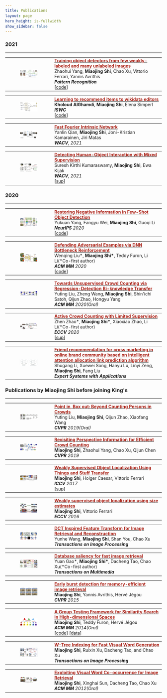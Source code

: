 ```yaml
---
title: Publications
layout: page
hero_height: is-fullwidth
show_sidebar: false
---
```


### 2021
----------------------
<div>
<table>
    <tr>
        <td style="width: 30%">
        <figure>
          <img src="/img/TrainingObjectDetectors.png">
        </figure>
        </td>
        <td>
        <a href="https://arxiv.org/pdf/1912.00384">
        <font style="color: #aa2116;font-weight: bold">Training object detectors from few weakly-labeled and many unlabeled images</font>
        </a>
        <br>
        Zhaohui Yang, <B>Miaojing Shi</B>, Chao Xu, Vittorio Ferrari, Yannis Avrithis
        <br>
        <B><i>Pattern Recognition</i></B>
        <br>
        [<a href="https://www.google.com/url?q=https%3A%2F%2Fgithub.com%2Fzhaohui-yang%2FNSOD&sa=D&sntz=1&usg=AFQjCNGf_MGir9OC6-8-G8cmhSE5_MF8fw">code</a>]
        </td>
    </tr>
</table>
</div>




<div>
<table>
    <tr>
            <td style="width: 30%">
            <figure>
              <img src="/img/LearningtoRecommend.png">
            </figure>
            </td>
    <td>
    <a href="https://arxiv.org/pdf/2107.06423">
    <font style="color: #aa2116;font-weight: bold">Learning to recommend items to wikidata editors</font>
    </a>
    <br>
    <B>Kholoud AlGhamdi</B>, <B>Miaojing Shi</B>, Elena Simperl
    <br>
    <B><i>ISWC</i></B>
    <br>
    [<a href="https://github.com/WikidataRec-developer/Wikidata_Recommender">code</a>]
    </td>
    </tr>
    </table>

</div>




<div>
<table>
    <tr>
    <td style="width: 30%">
                <figure>
                  <img src="/img/FFIntrinsic.png">
                </figure>
    </td>
        <td>
                <a href="https://openaccess.thecvf.com/content/WACV2021/papers/Qian_Fast_Fourier_Intrinsic_Network_WACV_2021_paper.pdf">
                <font style="color: #aa2116;font-weight: bold">Fast Fourier Intrinsic Network</font>
                </a>
                <br>
                Yanlin Qian, <B>Miaojing Shi</B>, Joni-Kristian Kamarainen, Jiri Matas
                <br>
                <i><B>WACV</B>, 2021</i>
        </td>
    </tr>
</table>
</div>




<div>
    <table>
        <tr>
            <td style="width: 30%">
                        <figure>
                          <img src="/img/DetectHumanObjInteraction.png">
                        </figure>        
            </td>
            <td>
                    <a href="https://openaccess.thecvf.com/content/WACV2021/papers/Kumaraswamy_Detecting_Human-Object_Interaction_With_Mixed_Supervision_WACV_2021_paper.pdf">
                    <font style="color: #aa2116;font-weight: bold">
                    Detecting Human-Object Interaction with Mixed Supervision
                    </font>
                    </a>
                    <br>
                    Suresh Kirthi Kumaraswamy, <B>Miaojing Shi</B>, Ewa Kijak
                    <br>
                    <i><B>WACV</B>, 2021</i>
                    <br>
                    [<a href="https://drive.google.com/file/d/1e8blTrz7gXvqkLvOwq3q2u5eKPVQSbBo/view?usp=sharing">sup</a>]
            </td>
        </tr>
    </table>
</div>


### 2020
----------------------------------------
<div>
    <table>
        <tr>
            <td style="width: 30%">
                        <figure>
                          <img src="/img/RestoreNeg.png">
                        </figure>        
            </td>
            <td>
                <a href="https://arxiv.org/pdf/2010.11714">
                <font style="color: #aa2116;font-weight: bold">
                Restoring Negative Information in Few-Shot Object Detection
                </font>
                </a>
                <br>
                Yukuan Yang, Fangyu Wei, <B>Miaojing Shi</B>, Guoqi Li
                <br>
                <i><B>NeurIPS</B> 2020</i>
                <br>
                [<a href="https://github.com/yang-yk/NP-RepMet">code</a>]
            </td>
        </tr>
    </table>
</div>



<div>
    <table>
        <tr>
            <td style="width: 30%">
                <figure>
                   <img src="/img/DefendingAdv.png">
                </figure>        
            </td>
            <td>
                <a href="https://arxiv.org/pdf/2008.05230">
                <font style="color: #aa2116;font-weight: bold">
                Defending Adversarial Examples via DNN Bottleneck Reinforcement
                </font>
                </a>
                <br>
                Wenqing Liu*, <B>Miaojing Shi*</B>, Teddy Furon, Li Li(*Co-first author) 
                <br>
                <i><B>ACM MM</B> 2020</i>
                <br>
                [<a href="https://www.google.com/url?q=https%3A%2F%2Fgithub.com%2FLiuWenQingS%2FDefending-Adversarial-Examples-via-DNN-Bottleneck-Reinforcement&sa=D&sntz=1&usg=AFQjCNEBbRiaP9OGmq2S9JODRUmvLSCAkA">code</a>]
            </td>
        </tr>
    </table>
</div>



<div>
    <table>
        <tr>
            <td style="width: 30%">
                <figure>
                   <img src="/img/TowardsUnsup.png">
                </figure>        
            </td>
            <td>
                <a href="https://arxiv.org/pdf/2008.05383">
                <font style="color: #aa2116;font-weight: bold">
                Towards Unsupervised Crowd Counting via Regression-Detection Bi-knowledge Transfer
                </font>
                </a>
                <br>
                Yuting Liu, Zheng Wang, <B>Miaojing Shi</B>, Shin'ichi Satoh, Qijun Zhao, Hongyu Yang
                <br>
                <i><B>ACM MM</B> 2020(Oral)</i>
            </td>
        </tr>
    </table>
</div>


<div>
    <table>
        <tr>
            <td style="width: 30%">
                <figure>
                   <img src="/img/ActiveCC.png">
                </figure>        
            </td>
            <td>
                <a href="https://arxiv.org/pdf/2007.06334">
                <font style="color: #aa2116;font-weight: bold">
                Active Crowd Counting with Limited Supervision
                </font>
                </a>
                <br>
                Zhen Zhao*, <B>Miaojing Shi*</B>, Xiaoxiao Zhao, Li Li(*Co-first author) 
                <br>
                <i><B>ECCV</B> 2020</i>
                <br>
                [<a href="https://drive.google.com/file/d/1_qh-8N8riKg3hwh8Kz9QL0p5vuHjyfuW/view?usp=sharing">sup</a>]
            </td>
        </tr>
    </table>
</div>



<div>
    <table>
        <tr>
            <td style="width: 30%">
                <figure>
                   <img src="/img/FriendRec.png">
                </figure>        
            </td>
            <td>
                <a href="https://hal.inria.fr/hal-02383107/file/1-s2.0-S095741741930541X-main.pdf">
                <font style="color: #aa2116;font-weight: bold">
                Friend recommendation for cross marketing in online brand community based on intelligent attention allocation link prediction algorithm
                </font>
                </a>
                <br>
                Shugang Li, Xuewei Song, Hanyu Lu, Linyi Zeng, <B>Miaojing Shi</B>, Fang Liu
                <br>
                <B><i>Expert Systems with Applications</i></B>
            </td>
        </tr>
    </table>
</div>


### Publications by Miaojing Shi before joining King's
----------------------------------------
<div>
    <table>
        <tr>
            <td style="width: 30%">
                <figure>
                   <img src="/img/PointIn.png">
                </figure>        
            </td>
            <td>
                <a href="http://openaccess.thecvf.com/content_CVPR_2019/papers/Liu_Point_in_Box_Out_Beyond_Counting_Persons_in_Crowds_CVPR_2019_paper.pdf">
                <font style="color: #aa2116;font-weight: bold">
                Point in, Box out: Beyond Counting Persons in Crowds
                </font>
                </a>
                <br>
                Yuting Liu, <B>Miaojing Shi</B>, Qijun Zhao, Xiaofang Wang
                <br>
                <i><B>CVPR</B> 2019(Oral)</i>
            </td>
        </tr>
    </table>
</div>



<div>
    <table>
        <tr>
            <td style="width: 30%">
                <figure>
                   <img src="/img/RevisitingPers.png">
                </figure>        
            </td>
            <td>
                <a href="https://openaccess.thecvf.com/content_CVPR_2019/papers/Shi_Revisiting_Perspective_Information_for_Efficient_Crowd_Counting_CVPR_2019_paper.pdf">
                <font style="color: #aa2116;font-weight: bold">
                Revisiting Perspective Information for Efficient Crowd Counting
                </font>
                </a>
                <br>
                <B>Miaojing Shi</B>, Zhaohui Yang, Chao Xu, Qijun Chen
                <br>
                <i><B>CVPR</B> 2019</i>
            </td>
        </tr>
    </table>
</div>



<div>
    <table>
        <tr>
            <td style="width: 30%">
                <figure>
                   <img src="/img/UsingThingsandStuffTran.png">
                </figure>        
            </td>
            <td>
                <a href="http://openaccess.thecvf.com/content_ICCV_2017/papers/Shi_Weakly_Supervised_Object_ICCV_2017_paper.pdf">
                <font style="color: #aa2116;font-weight: bold">
                Weakly Supervised Object Localization Using Things and Stuff Transfer
                </font>
                </a>
                <br>
                <B>Miaojing Shi</B>, Holger Caesar, Vittorio Ferrari
                <br>
                <i><B>ICCV</B> 2017</i>
                <br>
                [<a href="http://www.google.com/url?q=http%3A%2F%2Fcalvin.inf.ed.ac.uk%2Fwp-content%2Fuploads%2FPublications%2Fshi17iccv-supp.pdf&sa=D&sntz=1&usg=AFQjCNHKf1L66BlBVgyzXt9xqSKti2Zjtg">sup</a>]
            </td>
        </tr>
    </table>
</div>


<div>
    <table>
        <tr>
            <td style="width: 30%">
                <figure>
                   <img src="/img/SizeEstimates.png">
                </figure>        
            </td>
            <td>
                <a href="https://link.springer.com/chapter/10.1007/978-3-319-46454-1_7">
                <font style="color: #aa2116;font-weight: bold">
                Weakly supervised object localization using size estimates
                </font>
                </a>
                <br>
                <B>Miaojing Shi</B>, Vittorio Ferrari
                <br>
                <i><B>ECCV</B> 2016</i>
            </td>
        </tr>
    </table>
</div>


<div>
    <table>
        <tr>
            <td style="width: 30%">
                <figure>
                   <img src="/img/DCTInspired.png">
                </figure>        
            </td>
            <td>
                <a href="https://kclpure.kcl.ac.uk/portal/files/128588105/wang16dct_1_.pdf">
                <font style="color: #aa2116;font-weight: bold">
                DCT Inspired Feature Transform for Image Retrieval and Reconstruction
                </font>
                </a>
                <br>
                Yunhe Wang, <B>Miaojing Shi</B>, Shan You, Chao Xu
                <br>
                <B><i>Transactions on Image Processing</i></B>
            </td>
        </tr>
    </table>
</div>


<div>
    <table>
        <tr>
            <td style="width: 30%">
                <figure>
                   <img src="/img/DatabaseSaliency.png">
                </figure>        
            </td>
            <td>
                <a href="https://kclpure.kcl.ac.uk/portal/files/128588316/Gao2015database_3_.pdf">
                <font style="color: #aa2116;font-weight: bold">
                Database saliency for fast image retrieval
                </font>
                </a>
                <br>
                Yuan Gao*, <B>Miaojing Shi*</B>, Dacheng Tao, Chao Xu(*Co-first author) 
                <br>
                <B><i>Transactions on Multimedia</i></B>
            </td>
        </tr>
    </table>
</div>


<div>
    <table>
        <tr>
            <td style="width: 30%">
                <figure>
                   <img src="/img/EarlyBurst.png">
                </figure>        
            </td>
            <td>
                <a href="http://openaccess.thecvf.com/content_cvpr_2015/papers/Shi_Early_Burst_Detection_2015_CVPR_paper.pdf">
                <font style="color: #aa2116;font-weight: bold">
                Early burst detection for memory-efficient image retrieval
                </font>
                </a>
                <br>
                <B>Miaojing Shi</B>, Yannis Avrithis, Hervé Jégou
                <br>
                <i><B>CVPR</B> 2015</i>
            </td>
        </tr>
    </table>
</div>


<div>
    <table>
        <tr>
            <td style="width: 30%">
                <figure>
                   <img src="/img/GroupTesting.png">
                </figure>        
            </td>
            <td>
                <a href="https://hal.inria.fr/hal-01062531v1/document">
                <font style="color: #aa2116;font-weight: bold">
                A Group Testing Framework for Similarity Search in High-dimensional Spaces
                </font>
                </a>
                <br>
                <B>Miaojing Shi</B>, Teddy Furon, Hervé Jégou
                <br>
                <i><B>ACM MM</B> 2014(Oral)</i>
                <br>
                [<a href="http://www.google.com/url?q=http%3A%2F%2Fpan.baidu.com%2Fs%2F1nt1fu7R&sa=D&sntz=1&usg=AFQjCNEUkYzMtuQu0f4WIyCKVD-ksWHLZw">code</a>]
                [<a href="http://www.google.com/url?q=http%3A%2F%2Fpan.baidu.com%2Fs%2F1mgkm1YS%2F&sa=D&sntz=1&usg=AFQjCNH0qTDn7pRC3W8fyzzG1941jQekUg">data</a>]
            </td>
        </tr>
    </table>
</div>

<div>
    <table>
        <tr>
            <td style="width: 30%">
                <figure>
                   <img src="/img/W-TreeIndex.png">
                </figure>        
            </td>
            <td>
                <a href="https://ieeexplore.ieee.org/document/6357283">
                <font style="color: #aa2116;font-weight: bold">
                W-Tree Indexing for Fast Visual Word Generation
                </font>
                </a>
                <br>
                <B>Miaojing Shi</B>, Ruixin Xu, Dacheng Tao, and Chao Xu
                <br>
                <B><i>Transactions on Image Processing</i></B>
                <br>
            </td>
        </tr>
    </table>
</div>

<div>
    <table>
        <tr>
            <td style="width: 30%">
                <figure>
                   <img src="/img/ExploitingWord.png">
                </figure>        
            </td>
            <td>
                <a href="https://projet.liris.cnrs.fr/imagine/pub/proceedings/ACM-MULTIMEDIA-2012/mm/p69.pdf">
                <font style="color: #aa2116;font-weight: bold">
                Exploiting Visual Word Co-occurrence for Image Retrieval 
                </font>
                </a>
                <br>
                <B>Miaojing Shi</B>, Xinghai Sun, Dacheng Tao, Chao Xu
                <br>
                <i><B>ACM MM</B> 2012(Oral)</i>
                <br>
            </td>
        </tr>
    </table>
</div>
